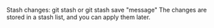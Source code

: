 Stash changes: git stash or git stash save "message"
The changes are stored in a stash list, and you can apply them later.
